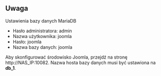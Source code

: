 ## Uwaga 
Ustawienia bazy danych MariaDB

- Hasło administratora: admin
- Nazwa użytkownika: joomla
- Hasło: joomla
- Nazwa bazy danych: joomla

Aby skonfigurować środowisko Joomla, przejdź na stronę http://NAS_IP:10082. Nazwa hosta bazy danych musi być ustawiona na **db_1**.
